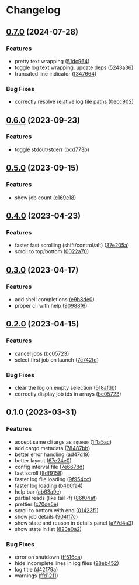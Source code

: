 # Changelog

## [0.7.0](https://github.com/kabouzeid/turm/compare/v0.6.0...v0.7.0) (2024-07-28)


### Features

* pretty text wrapping ([51dc964](https://github.com/kabouzeid/turm/commit/51dc9645f506b89a0444db64cab6ddc0d2ecdaf0))
* toggle log text wrapping. update deps ([5243a36](https://github.com/kabouzeid/turm/commit/5243a368c173070c58ce8a51bce56be9f916ec21))
* truncated line indicator ([f347664](https://github.com/kabouzeid/turm/commit/f347664ecd94db785140eac296e37d66e203a81b))


### Bug Fixes

* correctly resolve relative log file paths ([0ecc902](https://github.com/kabouzeid/turm/commit/0ecc902f036244ed67d29eb686dcbf2c413ec51c))

## [0.6.0](https://github.com/kabouzeid/turm/compare/v0.5.0...v0.6.0) (2023-09-23)


### Features

* toggle stdout/stderr ([bcd773b](https://github.com/kabouzeid/turm/commit/bcd773bd21ccb64860e651e2da881d57253fecb8))

## [0.5.0](https://github.com/kabouzeid/turm/compare/v0.4.0...v0.5.0) (2023-09-15)


### Features

* show job count ([c169e18](https://github.com/kabouzeid/turm/commit/c169e1844574885246736dbde920ae0f77b121b2))

## [0.4.0](https://github.com/kabouzeid/turm/compare/v0.3.0...v0.4.0) (2023-04-23)


### Features

* faster fast scrolling (shift/control/alt) ([37e205a](https://github.com/kabouzeid/turm/commit/37e205aaf819e99e13aea70327de84289cba0482))
* scroll to top/bottom ([0022a70](https://github.com/kabouzeid/turm/commit/0022a70a58d6a0f2b1e159f0b5afef99ae6ea2c1))

## [0.3.0](https://github.com/kabouzeid/turm/compare/v0.2.0...v0.3.0) (2023-04-17)


### Features

* add shell completions ([e9b8de0](https://github.com/kabouzeid/turm/commit/e9b8de0018b3dd91d72db6e3c164aa18a1fe17d9))
* proper cli with help ([90988f6](https://github.com/kabouzeid/turm/commit/90988f65208b353204acd6a570be45e753bfcdfc))

## [0.2.0](https://github.com/kabouzeid/turm/compare/v0.1.0...v0.2.0) (2023-04-15)


### Features

* cancel jobs ([bc05723](https://github.com/kabouzeid/turm/commit/bc057230244ce215a585dbb318de762913524a5b))
* select first job on launch ([7c742fd](https://github.com/kabouzeid/turm/commit/7c742fdd3b66787b10df6a017de6c7522c8f9858))


### Bug Fixes

* clear the log on empty selection ([518afdb](https://github.com/kabouzeid/turm/commit/518afdbf67ada9ea1d7b2597765630cba8a00ee4))
* correctly display job ids in arrays ([bc05723](https://github.com/kabouzeid/turm/commit/bc057230244ce215a585dbb318de762913524a5b))

## 0.1.0 (2023-03-31)


### Features

* accept same cli args as `squeue` ([1f1a5ac](https://github.com/kabouzeid/turm/commit/1f1a5ac8f0b92b435b09e09981c95cbb00290a20))
* add cargo metadata ([78487bb](https://github.com/kabouzeid/turm/commit/78487bbe93c8c1efaef8b218e72c68a4dbe3c67a))
* better error handling ([ad47d19](https://github.com/kabouzeid/turm/commit/ad47d19ad6abccb80bc7d5c9ac3faf44ca03a92a))
* better layout ([67e24e0](https://github.com/kabouzeid/turm/commit/67e24e078df0eed492123e498282942400cbbcf9))
* config interval file ([7e6678d](https://github.com/kabouzeid/turm/commit/7e6678d834ce5535dfe2ede8e88974ccbf36c453))
* fast scroll ([8df9158](https://github.com/kabouzeid/turm/commit/8df91589f8ef6c3cd403faecfc40142fd238d0a4))
* faster log file loading ([9f954cc](https://github.com/kabouzeid/turm/commit/9f954ccff53fc7ffdb4412d1a490ef012bf4cc95))
* faster log loading ([b4b0fa4](https://github.com/kabouzeid/turm/commit/b4b0fa4df97d51976f2cadffd527a07fd3804346))
* help bar ([ab63a9e](https://github.com/kabouzeid/turm/commit/ab63a9e2cd9b2ea05a8d45789b8dfb04d580c932))
* partial reads (like tail -f) ([86f04af](https://github.com/kabouzeid/turm/commit/86f04af1bf78783c37c4cecbef4d3292280f4f5e))
* prettier ([c70de5e](https://github.com/kabouzeid/turm/commit/c70de5ea4f412531c203bb308ee769e6cc861828))
* scroll to bottom with end ([01423f1](https://github.com/kabouzeid/turm/commit/01423f1a8c5da16f97dc01efd4e73cbb96d8c810))
* show job details ([904ff7c](https://github.com/kabouzeid/turm/commit/904ff7cef52e8971f7c6146ec217065988001336))
* show state and reason in details panel ([a77d4a3](https://github.com/kabouzeid/turm/commit/a77d4a3ff7d823f89ea33921dee28aa9ff7b6a3f))
* show state in list ([823a0a2](https://github.com/kabouzeid/turm/commit/823a0a263bc33b7a1e77d92601820059dfc22a14))


### Bug Fixes

* error on shutdown ([ff516ca](https://github.com/kabouzeid/turm/commit/ff516cac734fcd06a443122aca408d228046484a))
* hide incomplete lines in log files ([28eb452](https://github.com/kabouzeid/turm/commit/28eb452f9b4e8900d74be491368787bbe2197fc1))
* log title ([d42f79a](https://github.com/kabouzeid/turm/commit/d42f79ae7dcfec4d33d29fdcc48e1e986d1ea8b9))
* warnings ([ffd1211](https://github.com/kabouzeid/turm/commit/ffd1211228490960186d9cf8dc1d773a38558b16))
